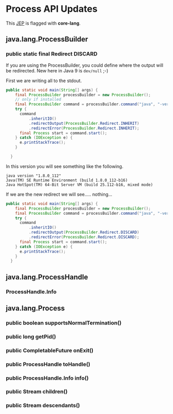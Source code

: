 # Process API Updates
This [JEP](http://openjdk.java.net/jeps/102) is flagged with **core-lang**.


## java.lang.ProcessBuilder
### public static final Redirect DISCARD

If you are using the ProcessBuilder, you could define where 
the output will be redirected.
New here in Java 9 is ```dev/null``` ;-)

First we are writing all to the stdout.

```java
public static void main(String[] args) {
    final ProcessBuilder processBuilder = new ProcessBuilder();
    // only if installed
    final ProcessBuilder command = processBuilder.command("java", "-version"); 
    try {
      command
          .inheritIO()
          .redirectOutput(ProcessBuilder.Redirect.INHERIT)
          .redirectError(ProcessBuilder.Redirect.INHERIT);
      final Process start = command.start();
    } catch (IOException e) {
      e.printStackTrace();
    }

  }
```
In this version you will see something like the following.

```text
java version "1.8.0_112"
Java(TM) SE Runtime Environment (build 1.8.0_112-b16)
Java HotSpot(TM) 64-Bit Server VM (build 25.112-b16, mixed mode)
```

If we are the new redirect we will see..... nothing...

```java
public static void main(String[] args) {
    final ProcessBuilder processBuilder = new ProcessBuilder();
    final ProcessBuilder command = processBuilder.command("java", "-version"); // only if installed
    try {
      command
          .inheritIO()
          .redirectOutput(ProcessBuilder.Redirect.DISCARD)
          .redirectError(ProcessBuilder.Redirect.DISCARD);
      final Process start = command.start();
    } catch (IOException e) {
      e.printStackTrace();
    }
  }
```
## java.lang.ProcessHandle
### ProcessHandle.Info


## java.lang.Process
### public boolean supportsNormalTermination()
### public long getPid()
### public CompletableFuture<Process> onExit()
### public ProcessHandle toHandle()
### public ProcessHandle.Info info()
### public Stream<ProcessHandle> children()
### public Stream<ProcessHandle> descendants()






